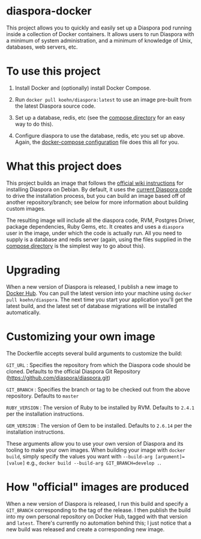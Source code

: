 # diaspora-docker

This project allows you to quickly and easily set up a Diaspora pod running inside a 
collection of Docker containers. It allows users to run
Diaspora with a minimum of system administration, and a minimum of knowledge
of Unix, databases, web servers, etc. 

# To use this project

1. Install Docker and (optionally) install Docker Compose. 

3. Run `docker pull koehn/diaspora:latest` to use an image pre-built from the latest Diaspora source code. 

4. Set up a database, redis, etc (see the [compose directory](https://gitlab.koehn.com/bkoehn/diaspora-docker/tree/master/compose) for an easy way to do this). 

5. Configure diaspora to use the database, redis, etc you set up above. Again, the [docker-compose configuration](https://gitlab.koehn.com/bkoehn/diaspora-docker/tree/master/compose) file does this all for you. 

# What this project does

This project builds an image that follows the [official wiki instructions](https://wiki.diasporafoundation.org/Installation/Debian/Jessie)
for installing Diaspora on Debian. By default, it uses the [current Diaspora code](https://github.com/diaspora/diaspora/tree/master)
to drive the installation process, but you can build an image based off of another 
repository/branch; see below for more information about building custom images. 

The resulting image will include all the diaspora code, RVM, Postgres Driver, package dependencies, 
Ruby Gems, etc. It creates and uses a `diaspora` user in the image, under which the
code is actually run. All you need to supply is a database and redis server (again,
using the files supplied in the [compose directory](https://gitlab.koehn.com/bkoehn/diaspora-docker/tree/master/compose)
is the simplest way to go about this). 

# Upgrading

When a new version of Diaspora is released, I publish a new image to [Docker Hub](https://hub.docker.com/r/koehn/diaspora/).
You can pull the latest version into your machine using `docker pull koehn/diaspora`. 
The next time you start your application you'll get the latest build, and the latest set
of database migrations will be installed automatically.

# Customizing your own image

The Dockerfile accepts several build arguments to customize the build:

`GIT_URL`
: Specifies the repository from which the Diaspora code should be cloned. Defaults to
the official Diaspora Git Repository (https://github.com/diaspora/diaspora.git)

`GIT_BRANCH`
: Specifies the branch or tag to be checked out from the above repository. Defaults to
`master`

`RUBY_VERSION`
: The version of Ruby to be installed by RVM. Defaults to `2.4.1` per the installation
instructions. 

`GEM_VERSION`
: The version of Gem to be installed. Defaults to `2.6.14` per the installation instructions. 

These arguments allow you to use your own version of Diaspora and its tooling to make
your own images. When building your image with `docker build`, simply specify the values
you want with `--build-arg [argument]=[value]` e.g., 
`docker build --build-arg GIT_BRANCH=develop .`. 

# How "official" images are produced

When a new version of Diaspora is released, I run this build and specify a `GIT_BRANCH` 
corresponding to the tag of the release. I then publish the build into my own personal
repository on Docker Hub, tagged with that version and `latest`. There's currently no 
automation behind this; I just notice that a new build was released and create a corresponding
new image. 
